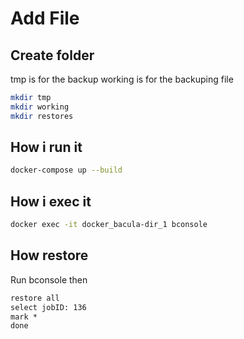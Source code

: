 # Add File

## Create folder

tmp is for the backup
working is for the backuping file

```bash
mkdir tmp 
mkdir working
mkdir restores
```

## How i run it 

```bash
docker-compose up --build
```

## How i exec it

```bash
docker exec -it docker_bacula-dir_1 bconsole
```

## How restore

Run bconsole then 

```txt
restore all
select jobID: 136
mark *
done
```


